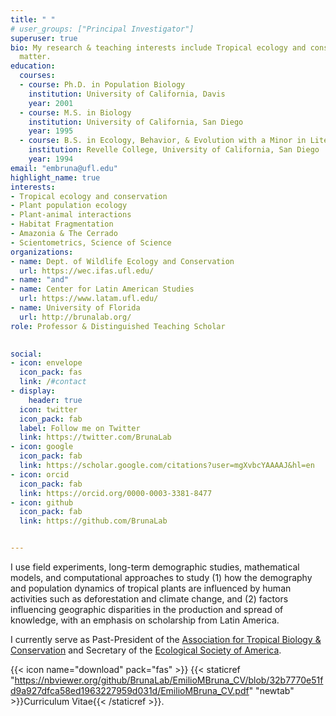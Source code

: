 ```yaml
---
title: " "
# user_groups: ["Principal Investigator"]
superuser: true
bio: My research & teaching interests include Tropical ecology and conservation, plant population ecology, plant-animal interactions, scientometrics and bibliometrics, science & science policy in Latin America  
  matter.
education:
  courses:
  - course: Ph.D. in Population Biology
    institution: University of California, Davis
    year: 2001
  - course: M.S. in Biology
    institution: University of California, San Diego
    year: 1995
  - course: B.S. in Ecology, Behavior, & Evolution with a Minor in Literature  
    institution: Revelle College, University of California, San Diego
    year: 1994
email: "embruna@ufl.edu"
highlight_name: true
interests:
- Tropical ecology and conservation
- Plant population ecology
- Plant-animal interactions
- Habitat Fragmentation
- Amazonia & The Cerrado
- Scientometrics, Science of Science
organizations:
- name: Dept. of Wildlife Ecology and Conservation
  url: https://wec.ifas.ufl.edu/
- name: "and" 
- name: Center for Latin American Studies
  url: https://www.latam.ufl.edu/
- name: University of Florida
  url: http://brunalab.org/
role: Professor & Distinguished Teaching Scholar
 

social:
- icon: envelope
  icon_pack: fas
  link: /#contact
- display:
    header: true
  icon: twitter
  icon_pack: fab
  label: Follow me on Twitter
  link: https://twitter.com/BrunaLab
- icon: google
  icon_pack: fab
  link: https://scholar.google.com/citations?user=mgXvbcYAAAAJ&hl=en
- icon: orcid
  icon_pack: fab
  link: https://orcid.org/0000-0003-3381-8477
- icon: github
  icon_pack: fab
  link: https://github.com/BrunaLab


---
```

I use field experiments, long-term demographic studies, mathematical models, and computational approaches to study (1) how the demography and population dynamics of tropical plants are influenced by human activities such as deforestation and climate change, and (2) factors influencing geographic disparities in the production and spread of knowledge, with an emphasis on scholarship from Latin America.  

I currently serve as Past-President of the [Association for Tropical Biology & Conservation](https://tropicalbiology.org/) and Secretary of the [Ecological Society of America](https://www.esa.org/).

<!---[_Curriculuum vitae_](https://nbviewer.org/github/BrunaLab/EmilioMBruna_CV/blob/32b7770e51fd9a927dfca58ed1963227959d031d/EmilioMBruna_CV.pdf) --->

{{< icon name="download" pack="fas" >}} {{< staticref "https://nbviewer.org/github/BrunaLab/EmilioMBruna_CV/blob/32b7770e51fd9a927dfca58ed1963227959d031d/EmilioMBruna_CV.pdf" "newtab" >}}Curriculum Vitae{{< /staticref >}}.
